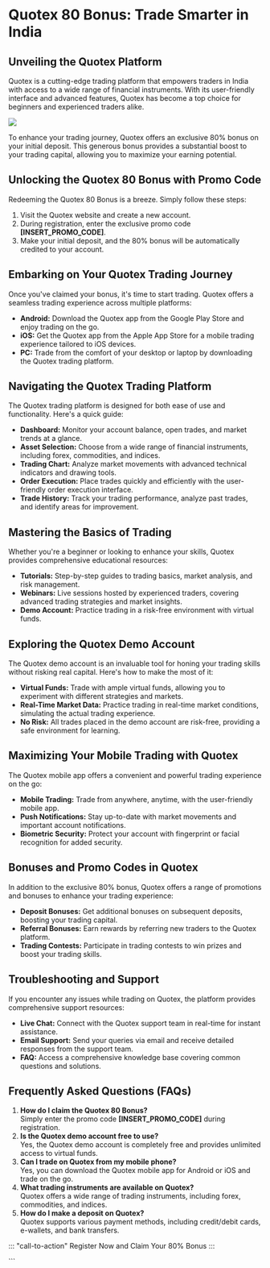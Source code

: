 # Quotex 80 Bonus: Trade Smarter in India

## Unveiling the Quotex Platform

Quotex is a cutting-edge trading platform that empowers traders in India
with access to a wide range of financial instruments. With its
user-friendly interface and advanced features, Quotex has become a top
choice for beginners and experienced traders alike.

[![](https://static.quotex.io/files/4_en/300_250.jpg)](https://traff.sbs/brokerqxlid)

To enhance your trading journey, Quotex offers an exclusive 80% bonus on
your initial deposit. This generous bonus provides a substantial boost
to your trading capital, allowing you to maximize your earning
potential.

## Unlocking the Quotex 80 Bonus with Promo Code

Redeeming the Quotex 80 Bonus is a breeze. Simply follow these steps:

1.  Visit the Quotex website and create a new account.
2.  During registration, enter the exclusive promo code
    **\[INSERT_PROMO_CODE\]**.
3.  Make your initial deposit, and the 80% bonus will be automatically
    credited to your account.

## Embarking on Your Quotex Trading Journey

Once you\'ve claimed your bonus, it\'s time to start trading. Quotex
offers a seamless trading experience across multiple platforms:

-   **Android:** Download the Quotex app from the Google Play Store and
    enjoy trading on the go.
-   **iOS:** Get the Quotex app from the Apple App Store for a mobile
    trading experience tailored to iOS devices.
-   **PC:** Trade from the comfort of your desktop or laptop by
    downloading the Quotex trading platform.

## Navigating the Quotex Trading Platform

The Quotex trading platform is designed for both ease of use and
functionality. Here\'s a quick guide:

-   **Dashboard:** Monitor your account balance, open trades, and market
    trends at a glance.
-   **Asset Selection:** Choose from a wide range of financial
    instruments, including forex, commodities, and indices.
-   **Trading Chart:** Analyze market movements with advanced technical
    indicators and drawing tools.
-   **Order Execution:** Place trades quickly and efficiently with the
    user-friendly order execution interface.
-   **Trade History:** Track your trading performance, analyze past
    trades, and identify areas for improvement.

## Mastering the Basics of Trading

Whether you\'re a beginner or looking to enhance your skills, Quotex
provides comprehensive educational resources:

-   **Tutorials:** Step-by-step guides to trading basics, market
    analysis, and risk management.
-   **Webinars:** Live sessions hosted by experienced traders, covering
    advanced trading strategies and market insights.
-   **Demo Account:** Practice trading in a risk-free environment with
    virtual funds.

## Exploring the Quotex Demo Account

The Quotex demo account is an invaluable tool for honing your trading
skills without risking real capital. Here\'s how to make the most of it:

-   **Virtual Funds:** Trade with ample virtual funds, allowing you to
    experiment with different strategies and markets.
-   **Real-Time Market Data:** Practice trading in real-time market
    conditions, simulating the actual trading experience.
-   **No Risk:** All trades placed in the demo account are risk-free,
    providing a safe environment for learning.

## Maximizing Your Mobile Trading with Quotex

The Quotex mobile app offers a convenient and powerful trading
experience on the go:

-   **Mobile Trading:** Trade from anywhere, anytime, with the
    user-friendly mobile app.
-   **Push Notifications:** Stay up-to-date with market movements and
    important account notifications.
-   **Biometric Security:** Protect your account with fingerprint or
    facial recognition for added security.

## Bonuses and Promo Codes in Quotex

In addition to the exclusive 80% bonus, Quotex offers a range of
promotions and bonuses to enhance your trading experience:

-   **Deposit Bonuses:** Get additional bonuses on subsequent deposits,
    boosting your trading capital.
-   **Referral Bonuses:** Earn rewards by referring new traders to the
    Quotex platform.
-   **Trading Contests:** Participate in trading contests to win prizes
    and boost your trading skills.

## Troubleshooting and Support

If you encounter any issues while trading on Quotex, the platform
provides comprehensive support resources:

-   **Live Chat:** Connect with the Quotex support team in real-time for
    instant assistance.
-   **Email Support:** Send your queries via email and receive detailed
    responses from the support team.
-   **FAQ:** Access a comprehensive knowledge base covering common
    questions and solutions.

## Frequently Asked Questions (FAQs)

1.  **How do I claim the Quotex 80 Bonus?**\
    Simply enter the promo code **\[INSERT_PROMO_CODE\]** during
    registration.
2.  **Is the Quotex demo account free to use?**\
    Yes, the Quotex demo account is completely free and provides
    unlimited access to virtual funds.
3.  **Can I trade on Quotex from my mobile phone?**\
    Yes, you can download the Quotex mobile app for Android or iOS and
    trade on the go.
4.  **What trading instruments are available on Quotex?**\
    Quotex offers a wide range of trading instruments, including forex,
    commodities, and indices.
5.  **How do I make a deposit on Quotex?**\
    Quotex supports various payment methods, including credit/debit
    cards, e-wallets, and bank transfers.

::: \"call-to-action\"
Register Now and Claim Your 80% Bonus
:::

\`\`\`

